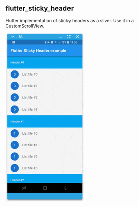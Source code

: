 ## flutter_sticky_header

Flutter implementation of sticky headers as a sliver. Use it in a CustomScrollView.

![](images/flutter_sticky_header1.gif)